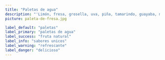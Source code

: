 ```yaml
---
title: "Paletas de agua"
description: "'Limón, fresa, grosella, uva, piña, tamarindo, guayaba, mango con chile y melón. Son los sabores de paletas de agua que se tienen, hechas de fruta natural de muy buena calidad y un magnífico sabor, son tan deliciosas que una vez que las pruebe querrá muchas más,no sé arrepentirá de su compra."
picture: paleta-de-fresa.jpg

label_default: "paletas" 
label_primary: "paletas de agua"
label_success: "fruta natural"
label_info: "sabores unicos"
label_warning: "refrescante"
label_danger: "delicioso"
---
```

